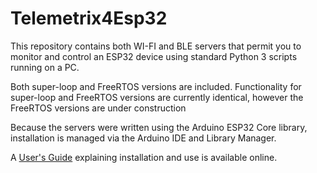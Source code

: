 # Telemetrix4Esp32

This repository contains both WI-FI and BLE servers that permit you to monitor
and control an ESP32 device using standard Python 3 scripts running on a PC.

Both super-loop and FreeRTOS versions are included. Functionality for super-loop and 
FreeRTOS versions are currently identical, however the FreeRTOS versions are under 
construction

Because the servers were written using the Arduino ESP32 Core library, installation is 
managed via the Arduino IDE and Library Manager.

A [User's Guide](https://mryslab.github.io/telemetrix-esp32/) explaining installation 
and use is available online.

